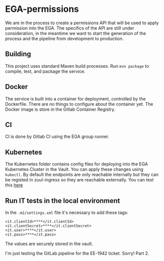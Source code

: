 # EGA-permissions
We are in the process to create a permissions API that will be used to apply permission into the EGA. The specifics of the API are still under consideration, in the meantime we want to start the generation of the process and the pipeline from development to production.

## Building
This project uses standard Maven build processes. Run `mvn package` to compile, test, and package the service.

## Docker
The service is built into a container for deployment, controlled by the Dockerfile. There are no things to configure about the container yet. The Docker image is store in the Gitlab Container Registry.

## CI
CI is done by Gitlab CI using the EGA group runner.

## Kubernetes
The Kubernetes folder contains config files for deploying into the EGA Kubernetes Cluster in the Vault. You can apply these changes using `kubectl`.  By default the endpoints are only reachable internally but they can be registed in zuul-ingress so they are reachable externally. You can test this [here](https://ega.ebi.ac.uk:8053/version)  

## Run IT tests in the local environment  
In the ```.m2/settings.xml``` file it's necessary to add these tags:     

```
<it.clientId>****</it.clientId>
<it.clientSecret>****</it.clientSecret>
<it.user>****</it.user>
<it.pass>****</it.pass>
```
The values are securely stored in the vault.

I'm just testing the GitLab pipeline for the EE-1942 ticket. Sorry!
Part 2.
